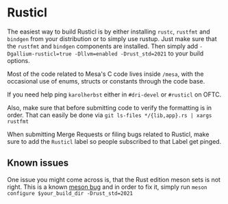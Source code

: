 # Rusticl

The easiest way to build Rusticl is by either installing `rustc`, `rustfmt` and `bindgen` from your distribution or to simply use rustup. Just make sure that the `rustfmt` and `bindgen` components are installed. Then simply add `-Dgallium-rusticl=true -Dllvm=enabled -Drust_std=2021` to your build options.

Most of the code related to Mesa's C code lives inside `/mesa`, with the occasional use of enums, structs or constants through the code base.

If you need help ping `karolherbst` either in `#dri-devel` or `#rusticl` on OFTC.

Also, make sure that before submitting code to verify the formatting is in order. That can easily be done via `git ls-files */{lib,app}.rs | xargs rustfmt`

When submitting Merge Requests or filing bugs related to Rusticl, make sure to add the `Rusticl` label so people subscribed to that Label get pinged.

## Known issues

One issue you might come across is, that the Rust edition meson sets is not right. This is a known [meson bug](https://github.com/mesonbuild/meson/issues/10664) and in order to fix it, simply run `meson configure $your_build_dir -Drust_std=2021`
